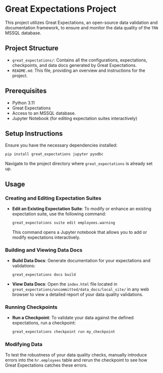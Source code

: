 # Great Expectations Project

This project utilizes Great Expectations, an open-source data validation and documentation framework, to ensure and monitor the data quality of the `TRN` MSSQL database.

## Project Structure

- `great_expectations/`: Contains all the configurations, expectations, checkpoints, and data docs generated by Great Expectations.
- `README.md`: This file, providing an overview and instructions for the project.

## Prerequisites

- Python 3.11
- Great Expectations
- Access to an MSSQL database.
- Jupyter Notebook (for editing expectation suites interactively)

## Setup Instructions

Ensure you have the necessary dependencies installed:

```bash
pip install great_expectations jupyter pyodbc
```

Navigate to the project directory where `great_expectations` is already set up.

## Usage

### Creating and Editing Expectation Suites

- **Edit an Existing Expectation Suite**:
  To modify or enhance an existing expectation suite, use the following command:
  ```bash
  great_expectations suite edit employees.warning
  ```
  This command opens a Jupyter notebook that allows you to add or modify expectations interactively.

### Building and Viewing Data Docs

- **Build Data Docs**:
  Generate documentation for your expectations and validations:
  ```bash
  great_expectations docs build
  ```

- **View Data Docs**:
  Open the `index.html` file located in `great_expectations/uncommitted/data_docs/local_site/` in any web browser to view a detailed report of your data quality validations.

### Running Checkpoints

- **Run a Checkpoint**:
  To validate your data against the defined expectations, run a checkpoint:
  ```bash
  great_expectations checkpoint run my_checkpoint
  ```

### Modifying Data

To test the robustness of your data quality checks, manually introduce errors into the `hr.employees` table and rerun the checkpoint to see how Great Expectations catches these errors.